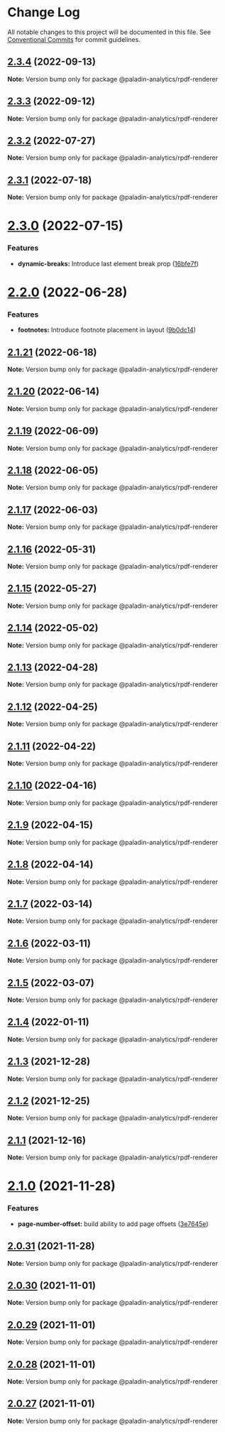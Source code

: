 # Change Log

All notable changes to this project will be documented in this file.
See [Conventional Commits](https://conventionalcommits.org) for commit guidelines.

## [2.3.4](https://github.com/Paladin-Analytics/react-pdf/compare/@paladin-analytics/rpdf-renderer@2.3.3...@paladin-analytics/rpdf-renderer@2.3.4) (2022-09-13)

**Note:** Version bump only for package @paladin-analytics/rpdf-renderer





## [2.3.3](https://github.com/Paladin-Analytics/react-pdf/compare/@paladin-analytics/rpdf-renderer@2.3.2...@paladin-analytics/rpdf-renderer@2.3.3) (2022-09-12)

**Note:** Version bump only for package @paladin-analytics/rpdf-renderer





## [2.3.2](https://github.com/Paladin-Analytics/react-pdf/compare/@paladin-analytics/rpdf-renderer@2.3.1...@paladin-analytics/rpdf-renderer@2.3.2) (2022-07-27)

**Note:** Version bump only for package @paladin-analytics/rpdf-renderer





## [2.3.1](https://github.com/Paladin-Analytics/react-pdf/compare/@paladin-analytics/rpdf-renderer@2.3.0...@paladin-analytics/rpdf-renderer@2.3.1) (2022-07-18)

**Note:** Version bump only for package @paladin-analytics/rpdf-renderer





# [2.3.0](https://github.com/Paladin-Analytics/react-pdf/compare/@paladin-analytics/rpdf-renderer@2.2.0...@paladin-analytics/rpdf-renderer@2.3.0) (2022-07-15)


### Features

* **dynamic-breaks:** Introduce last element break prop ([16bfe7f](https://github.com/Paladin-Analytics/react-pdf/commit/16bfe7f551a9f447637fb431be45801e77adedb3))





# [2.2.0](https://github.com/Paladin-Analytics/react-pdf/compare/@paladin-analytics/rpdf-renderer@2.1.21...@paladin-analytics/rpdf-renderer@2.2.0) (2022-06-28)


### Features

* **footnotes:** Introduce footnote placement in layout ([9b0dc14](https://github.com/Paladin-Analytics/react-pdf/commit/9b0dc147a65610b6ffe133da7f2a79095a263a83))





## [2.1.21](https://github.com/Paladin-Analytics/react-pdf/compare/@paladin-analytics/rpdf-renderer@2.1.20...@paladin-analytics/rpdf-renderer@2.1.21) (2022-06-18)

**Note:** Version bump only for package @paladin-analytics/rpdf-renderer





## [2.1.20](https://github.com/Paladin-Analytics/react-pdf/compare/@paladin-analytics/rpdf-renderer@2.1.19...@paladin-analytics/rpdf-renderer@2.1.20) (2022-06-14)

**Note:** Version bump only for package @paladin-analytics/rpdf-renderer





## [2.1.19](https://github.com/Paladin-Analytics/react-pdf/compare/@paladin-analytics/rpdf-renderer@2.1.18...@paladin-analytics/rpdf-renderer@2.1.19) (2022-06-09)

**Note:** Version bump only for package @paladin-analytics/rpdf-renderer





## [2.1.18](https://github.com/Paladin-Analytics/react-pdf/compare/@paladin-analytics/rpdf-renderer@2.1.17...@paladin-analytics/rpdf-renderer@2.1.18) (2022-06-05)

**Note:** Version bump only for package @paladin-analytics/rpdf-renderer





## [2.1.17](https://github.com/Paladin-Analytics/react-pdf/compare/@paladin-analytics/rpdf-renderer@2.1.16...@paladin-analytics/rpdf-renderer@2.1.17) (2022-06-03)

**Note:** Version bump only for package @paladin-analytics/rpdf-renderer





## [2.1.16](https://github.com/Paladin-Analytics/react-pdf/compare/@paladin-analytics/rpdf-renderer@2.1.15...@paladin-analytics/rpdf-renderer@2.1.16) (2022-05-31)

**Note:** Version bump only for package @paladin-analytics/rpdf-renderer





## [2.1.15](https://github.com/Paladin-Analytics/react-pdf/compare/@paladin-analytics/rpdf-renderer@2.1.14...@paladin-analytics/rpdf-renderer@2.1.15) (2022-05-27)

**Note:** Version bump only for package @paladin-analytics/rpdf-renderer





## [2.1.14](https://github.com/Paladin-Analytics/react-pdf/compare/@paladin-analytics/rpdf-renderer@2.1.13...@paladin-analytics/rpdf-renderer@2.1.14) (2022-05-02)

**Note:** Version bump only for package @paladin-analytics/rpdf-renderer





## [2.1.13](https://github.com/Paladin-Analytics/react-pdf/compare/@paladin-analytics/rpdf-renderer@2.1.12...@paladin-analytics/rpdf-renderer@2.1.13) (2022-04-28)

**Note:** Version bump only for package @paladin-analytics/rpdf-renderer





## [2.1.12](https://github.com/Paladin-Analytics/react-pdf/compare/@paladin-analytics/rpdf-renderer@2.1.11...@paladin-analytics/rpdf-renderer@2.1.12) (2022-04-25)

**Note:** Version bump only for package @paladin-analytics/rpdf-renderer





## [2.1.11](https://github.com/Paladin-Analytics/react-pdf/compare/@paladin-analytics/rpdf-renderer@2.1.10...@paladin-analytics/rpdf-renderer@2.1.11) (2022-04-22)

**Note:** Version bump only for package @paladin-analytics/rpdf-renderer





## [2.1.10](https://github.com/Paladin-Analytics/react-pdf/compare/@paladin-analytics/rpdf-renderer@2.1.9...@paladin-analytics/rpdf-renderer@2.1.10) (2022-04-16)

**Note:** Version bump only for package @paladin-analytics/rpdf-renderer





## [2.1.9](https://github.com/Paladin-Analytics/react-pdf/compare/@paladin-analytics/rpdf-renderer@2.1.8...@paladin-analytics/rpdf-renderer@2.1.9) (2022-04-15)

**Note:** Version bump only for package @paladin-analytics/rpdf-renderer





## [2.1.8](https://github.com/Paladin-Analytics/react-pdf/compare/@paladin-analytics/rpdf-renderer@2.1.7...@paladin-analytics/rpdf-renderer@2.1.8) (2022-04-14)

**Note:** Version bump only for package @paladin-analytics/rpdf-renderer





## [2.1.7](https://github.com/Paladin-Analytics/react-pdf/compare/@paladin-analytics/rpdf-renderer@2.1.6...@paladin-analytics/rpdf-renderer@2.1.7) (2022-03-14)

**Note:** Version bump only for package @paladin-analytics/rpdf-renderer





## [2.1.6](https://github.com/Paladin-Analytics/react-pdf/compare/@paladin-analytics/rpdf-renderer@2.1.5...@paladin-analytics/rpdf-renderer@2.1.6) (2022-03-11)

**Note:** Version bump only for package @paladin-analytics/rpdf-renderer





## [2.1.5](https://github.com/Paladin-Analytics/react-pdf/compare/@paladin-analytics/rpdf-renderer@2.1.4...@paladin-analytics/rpdf-renderer@2.1.5) (2022-03-07)

**Note:** Version bump only for package @paladin-analytics/rpdf-renderer





## [2.1.4](https://github.com/Paladin-Analytics/react-pdf/compare/@paladin-analytics/rpdf-renderer@2.1.3...@paladin-analytics/rpdf-renderer@2.1.4) (2022-01-11)

**Note:** Version bump only for package @paladin-analytics/rpdf-renderer





## [2.1.3](https://github.com/Paladin-Analytics/react-pdf/compare/@paladin-analytics/rpdf-renderer@2.1.2...@paladin-analytics/rpdf-renderer@2.1.3) (2021-12-28)

**Note:** Version bump only for package @paladin-analytics/rpdf-renderer





## [2.1.2](https://github.com/Paladin-Analytics/react-pdf/compare/@paladin-analytics/rpdf-renderer@2.1.1...@paladin-analytics/rpdf-renderer@2.1.2) (2021-12-25)

**Note:** Version bump only for package @paladin-analytics/rpdf-renderer





## [2.1.1](https://github.com/Paladin-Analytics/react-pdf/compare/@paladin-analytics/rpdf-renderer@2.1.0...@paladin-analytics/rpdf-renderer@2.1.1) (2021-12-16)

**Note:** Version bump only for package @paladin-analytics/rpdf-renderer





# [2.1.0](https://github.com/Paladin-Analytics/react-pdf/compare/@paladin-analytics/rpdf-renderer@2.0.31...@paladin-analytics/rpdf-renderer@2.1.0) (2021-11-28)


### Features

* **page-number-offset:** build ability to add page offsets ([3e7645e](https://github.com/Paladin-Analytics/react-pdf/commit/3e7645eeffe544f99fb2cea2ef28bcfb42d9f24e))





## [2.0.31](https://github.com/Paladin-Analytics/react-pdf/compare/@paladin-analytics/rpdf-renderer@2.0.30...@paladin-analytics/rpdf-renderer@2.0.31) (2021-11-28)

**Note:** Version bump only for package @paladin-analytics/rpdf-renderer





## [2.0.30](https://github.com/Paladin-Analytics/react-pdf/compare/@paladin-analytics/rpdf-renderer@2.0.29...@paladin-analytics/rpdf-renderer@2.0.30) (2021-11-01)

**Note:** Version bump only for package @paladin-analytics/rpdf-renderer





## [2.0.29](https://github.com/Paladin-Analytics/react-pdf/compare/@paladin-analytics/rpdf-renderer@2.0.28...@paladin-analytics/rpdf-renderer@2.0.29) (2021-11-01)

**Note:** Version bump only for package @paladin-analytics/rpdf-renderer





## [2.0.28](https://github.com/Paladin-Analytics/react-pdf/compare/@paladin-analytics/rpdf-renderer@2.0.27...@paladin-analytics/rpdf-renderer@2.0.28) (2021-11-01)

**Note:** Version bump only for package @paladin-analytics/rpdf-renderer





## [2.0.27](https://github.com/Paladin-Analytics/react-pdf/compare/@paladin-analytics/rpdf-renderer@2.0.26...@paladin-analytics/rpdf-renderer@2.0.27) (2021-11-01)

**Note:** Version bump only for package @paladin-analytics/rpdf-renderer
